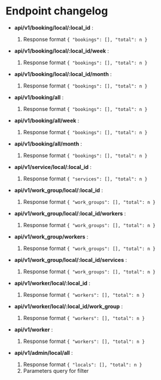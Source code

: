 
# Endpoint changelog

- **api/v1/booking/local/:local_id** : 
    1. Response format
        `
        {
            "bookings": [],
            "total": n
        }
        `

- **api/v1/booking/local/:local_id/week** : 
    1. Response format
        `
        {
            "bookings": [],
            "total": n
        }
        `

- **api/v1/booking/local/:local_id/month** : 
    1. Response format
        `
        {
            "bookings": [],
            "total": n
        }
        `

- **api/v1/booking/all** : 
    1. Response format
        `
        {
            "bookings": [],
            "total": n
        }
        `

- **api/v1/booking/all/week** : 
    1. Response format
        `
        {
            "bookings": [],
            "total": n
        }
        `

- **api/v1/booking/all/month** : 
    1. Response format
        `
        {
            "bookings": [],
            "total": n
        }
        `

- **api/v1/service/local/:local_id** : 
    1. Response format
        `
        {
            "services": [],
            "total": n
        }
        `

- **api/v1/work_group/local/:local_id** : 
    1. Response format
        `
        {
            "work_groups": [],
            "total": n
        }
        `

- **api/v1/work_group/local/:local_id/workers** : 
    1. Response format
        `
        {
            "work_groups": [],
            "total": n
        }
        `

- **api/v1/work_group/workers** : 
    1. Response format
        `
        {
            "work_groups": [],
            "total": n
        }
        `

- **api/v1/work_group/local/:local_id/services** : 
    1. Response format
        `
        {
            "work_groups": [],
            "total": n
        }
        `


- **api/v1/worker/local/:local_id** : 
    1. Response format
        `
        {
            "workers": [],
            "total": n
        }
        `

- **api/v1/worker/local/:local_id/work_group** : 
    1. Response format
        `
        {
            "workers": [],
            "total": n
        }
        `

- **api/v1/worker** : 
    1. Response format
        `
        {
            "workers": [],
            "total": n
        }
        `

- **api/v1/admin/local/all** : 
    1. Response format
        `
        {
            "locals": [],
            "total": n
        }
        `
    2. Parameters query for filter